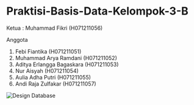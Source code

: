 # Praktisi-Basis-Data-Kelompok-3-B

Ketua : Muhammad Fikri (H071211056)

Anggota 
1) Febi Fiantika             (H071211051)
2) Muhammad Arya Ramdani     (H071211052)
3) Aditya Erlangga Bagaskara (H071211053)
4) Nur Aisyah                (H071211054)
5) Aulia Adha Putri          (H071211055)
6) Andi Raja Zulfakar        (H071211057)


![Design Database](https://user-images.githubusercontent.com/90515626/194793713-fb0f4c5d-30e3-45c9-9e89-62a6054e6c8b.jpg)
